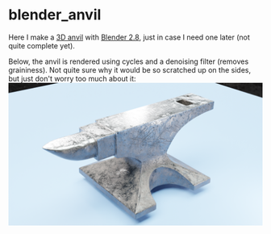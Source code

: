 # blender_anvil
Here I make a [3D anvil](https://www.youtube.com/watch?v=yi87Dap_WOc&list=PLjEaoINr3zgHJVJF3T3CFUAZ6z11jKg6a) with [Blender 2.8](https://www.blender.org), just in case I need one later (not quite complete yet).

Below, the anvil is rendered using cycles and a denoising filter (removes graininess). Not quite sure why it would be so scratched up on the sides, but just don't worry too much about it:
![Rendered Anvil](Stage_2_-_Texturing/anvil_out.png "Rendered Anvil")
